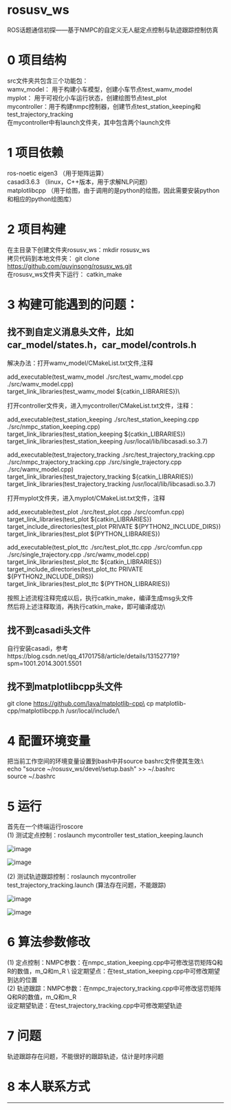 # rosusv_ws
ROS话题通信初探——基于NMPC的自定义无人艇定点控制与轨迹跟踪控制仿真

# 0 项目结构  
src文件夹共包含三个功能包：  
wamv_model： 用于构建小车模型，创建小车节点test_wamv_model  
myplot：    用于可视化小车运行状态，创建绘图节点test_plot  
mycontroller：用于构建nmpc控制器，创建节点test_station_keeping和test_trajectory_tracking  
在mycontroller中有launch文件夹，其中包含两个launch文件

# 1 项目依赖  
ros-noetic 
eigen3         （用于矩阵运算）  
casadi3.6.3    （linux，C++版本，用于求解NLP问题）  
matplotlibcpp  （用于绘图，由于调用的是python的绘图，因此需要安装python和相应的python绘图库）  

# 2 项目构建  
在主目录下创建文件夹rosusv_ws：mkdir rosusv_ws  
拷贝代码到本地文件夹：         git clone https://github.com/quyinsong/rosusv_ws.git  
在rosusv_ws文件夹下运行：     catkin_make  

# 3 构建可能遇到的问题：

## 找不到自定义消息头文件，比如car_model/states.h，car_model/controls.h  

解决办法：打开wamv_model/CMakeList.txt文件,注释  

add_executable(test_wamv_model ./src/test_wamv_model.cpp ./src/wamv_model.cpp)\
target_link_libraries(test_wamv_model ${catkin_LIBRARIES})\

打开controller文件夹，进入mycontroller/CMakeList.txt文件，注释：

add_executable(test_station_keeping ./src/test_station_keeping.cpp ./src/nmpc_station_keeping.cpp)\
target_link_libraries(test_station_keeping ${catkin_LIBRARIES})\
target_link_libraries(test_station_keeping /usr/local/lib/libcasadi.so.3.7) 

add_executable(test_trajectory_tracking ./src/test_trajectory_tracking.cpp \
              ./src/nmpc_trajectory_tracking.cpp ./src/single_trajectory.cpp \
              ./src/wamv_model.cpp)\
target_link_libraries(test_trajectory_tracking ${catkin_LIBRARIES})\
target_link_libraries(test_trajectory_tracking /usr/local/lib/libcasadi.so.3.7)

打开myplot文件夹，进入myplot/CMakeList.txt文件，注释

add_executable(test_plot ./src/test_plot.cpp ./src/comfun.cpp)\
target_link_libraries(test_plot ${catkin_LIBRARIES})\
target_include_directories(test_plot PRIVATE ${PYTHON2_INCLUDE_DIRS})\
target_link_libraries(test_plot ${PYTHON_LIBRARIES})

add_executable(test_plot_ttc ./src/test_plot_ttc.cpp ./src/comfun.cpp\
               ./src/single_trajectory.cpp ./src/wamv_model.cpp)\
target_link_libraries(test_plot_ttc ${catkin_LIBRARIES})\
target_include_directories(test_plot_ttc PRIVATE ${PYTHON2_INCLUDE_DIRS})\
target_link_libraries(test_plot_ttc ${PYTHON_LIBRARIES})

按照上述流程注释完成以后，执行catkin_make，编译生成msg头文件\
然后将上述注释取消，再执行catkin_make，即可编译成功\

## 找不到casadi头文件
自行安装casadi，参考https://blog.csdn.net/qq_41701758/article/details/131527719?spm=1001.2014.3001.5501

## 找不到matplotlibcpp头文件
git clone https://github.com/lava/matplotlib-cpp\
cp matplotlib-cpp/matplotlibcpp.h /usr/local/include/\

# 4 配置环境变量  
把当前工作空间的环境变量设置到bash中并source bashrc文件使其生效:\  
echo "source ~/rosusv_ws/devel/setup.bash" >> ~/.bashrc \
source ~/.bashrc 

# 5 运行  
首先在一个终端运行roscore  \
(1) 测试定点控制：roslaunch mycontroller test_station_keeping.launch  

![image](https://github.com/user-attachments/assets/b0f26818-cc31-4364-9666-a372811e6fc5)

![image](https://github.com/user-attachments/assets/51503941-003c-43cb-88d4-9d5a52a5aef1)

(2) 测试轨迹跟踪控制：roslaunch mycontroller test_trajectory_tracking.launch  (算法存在问题，不能跟踪)

![image](https://github.com/user-attachments/assets/069947e7-5585-4deb-9684-ae957d7f8e10)

![image](https://github.com/user-attachments/assets/c50dfa7c-4a6a-40de-9984-1bb2ceefa5fe)

# 6 算法参数修改  
(1) 定点控制：NMPC参数：在nmpc_station_keeping.cpp中可修改惩罚矩阵Q和R的数值，m_Q和m_R \ 
    设定期望点：在test_station_keeping.cpp中可修改期望到达的位置  \
(2) 轨迹跟踪：NMPC参数：在nmpc_trajectory_tracking.cpp中可修改惩罚矩阵Q和R的数值，m_Q和m_R \
    设定期望轨迹：在test_trajectory_tracking.cpp中可修改期望轨迹  

# 7 问题  
轨迹跟踪存在问题，不能很好的跟踪轨迹，估计是时序问题

# 8 本人联系方式  
***
